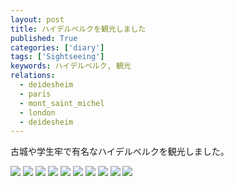 ```yaml
---
layout: post
title: ハイデルベルクを観光しました
published: True
categories: ['diary']
tags: ['Sightseeing']
keywords: ハイデルベルク, 観光
relations:
  - deidesheim
  - paris
  - mont_saint_michel
  - london
  - deidesheim
---
```


古城や学生牢で有名なハイデルベルクを観光しました。

<img src="https://dl.dropboxusercontent.com/u/12208857/img/IMGP1273.JPG" class="image-on-frame image-fade">

<img src="https://dl.dropboxusercontent.com/u/12208857/img/IMGP1194.JPG" class="image-on-frame image-fade">

<img src="https://dl.dropboxusercontent.com/u/12208857/img/IMGP1195.JPG" class="image-on-frame image-fade">

<img src="https://dl.dropboxusercontent.com/u/12208857/img/IMGP1136.JPG" class="image-on-frame image-fade">

<img src="https://dl.dropboxusercontent.com/u/12208857/img/IMGP1449.JPG" class="image-on-frame image-fade">

<img src="https://dl.dropboxusercontent.com/u/12208857/img/IMGP1459.JPG" class="image-on-frame image-fade">

<img src="https://dl.dropboxusercontent.com/u/12208857/img/IMGP1513.JPG" class="image-on-frame image-fade">

<img src="https://dl.dropboxusercontent.com/u/12208857/img/IMGP1480.JPG" class="image-on-frame image-fade">

<img src="https://dl.dropboxusercontent.com/u/12208857/img/IMGP1124.JPG" class="image-on-frame image-fade">

<img src="https://dl.dropboxusercontent.com/u/12208857/img/IMGP1355.JPG" class="image-on-frame image-fade">
